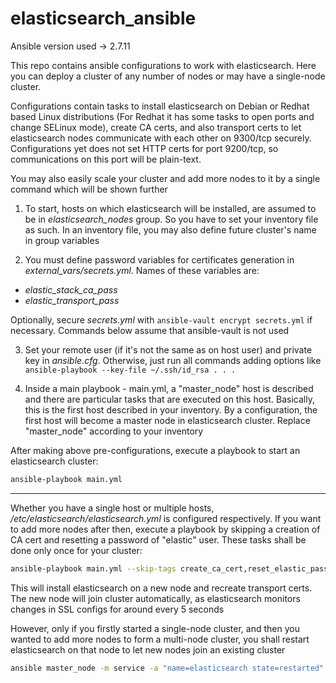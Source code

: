 # elasticsearch_ansible

Ansible version used -> 2.7.11

This repo contains ansible configurations to work with elasticsearch. Here you can deploy a cluster of any number of nodes or may have a single-node cluster.

Configurations contain tasks to install elasticsearch on Debian or Redhat based Linux distributions (For Redhat it has some tasks to open ports and change SELinux mode), create CA certs, and also transport certs to let elasticsearch nodes communicate with each other on 9300/tcp securely. Configurations yet does not set HTTP certs for port 9200/tcp, so communications on this port will be plain-text.

You may also easily scale your cluster and add more nodes to it by a single command which will be shown further

1. To start, hosts on which elasticsearch will be installed, are assumed to be in _elasticsearch_nodes_ group. So you have to set your inventory file as such. In an inventory file, you may also define future cluster's name in group variables

2. You must define password variables for certificates generation in *external_vars/secrets.yml*. Names of these variables are:
- _elastic_stack_ca_pass_
- _elastic_transport_pass_

Optionally, secure _secrets.yml_ with `ansible-vault encrypt secrets.yml` if necessary. Commands below assume that ansible-vault is not used

3. Set your remote user (if it's not the same as on host user) and private key in _ansible.cfg_. Otherwise, just run all commands adding options like `ansible-playbook --key-file ~/.ssh/id_rsa . . .`

4. Inside a main playbook - main.yml, a "master_node" host is described and there are particular tasks that are executed on this host. Basically, this is the first host described in your inventory. By a configuration, the first host will become a master node in elasticsearch cluster. Replace "master_node" according to your inventory


After making above pre-configurations, execute a playbook to start an elasticsearch cluster:
```bash
ansible-playbook main.yml
```

---
Whether you have a single host or multiple hosts, _/etc/elasticsearch/elasticsearch.yml_ is configured respectively. If you want to add more nodes after then, execute a playbook by skipping a creation of CA cert and resetting a password of "elastic" user. These tasks shall be done only once for your cluster:

```bash
ansible-playbook main.yml --skip-tags create_ca_cert,reset_elastic_pass
```

This will install elasticsearch on a new node and recreate transport certs. The new node will join cluster automatically, as elasticsearch monitors changes in SSL configs for around every 5 seconds

However, only if you firstly started a single-node cluster, and then you wanted to add more nodes to form a multi-node cluster, you shall restart elasticsearch on that node to let new nodes join an existing cluster

```bash
ansible master_node -m service -a "name=elasticsearch state=restarted" --become
```
